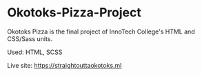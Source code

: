 # Okotoks-Pizza-Project
Okotoks Pizza is the final project of InnoTech College's HTML and CSS/Sass units.

Used: HTML, SCSS

Live site: https://straightouttaokotoks.ml
